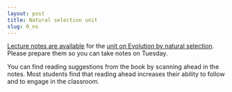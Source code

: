 ```yaml
---
layout: post
title: Natural selection unit
slug: 0_ns
---
```


[Lecture notes are available](/materials/ns.handouts.pdf) for the [unit on Evolution by natural selection](/ns.html). Please prepare them so you can take notes on Tuesday.

You can find reading suggestions from the book by scanning ahead in the notes. Most students find that reading ahead increases their ability to follow and to engage in the classroom.
